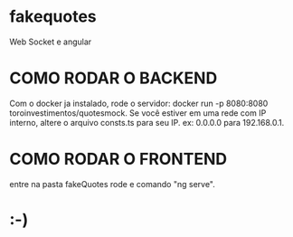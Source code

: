 # fakequotes
Web Socket e angular

# COMO RODAR O BACKEND
Com o docker ja instalado, rode o servidor: docker run -p 8080:8080 toroinvestimentos/quotesmock. Se você estiver em uma rede com IP interno, altere o arquivo consts.ts para seu IP. ex: 0.0.0.0 para 192.168.0.1.

# COMO RODAR O FRONTEND
entre na pasta fakeQuotes rode e comando "ng serve".

# :-)
